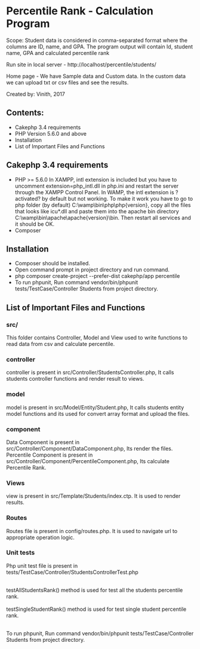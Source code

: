 # Percentile Rank - Calculation Program
Scope: Student data is considered in comma-separated format where 
the columns are ID, name, and GPA. The program output will contain 
Id, student name, GPA and calculated percentile rank

Run site in local server - http://localhost/percentile/students/

Home page - We have Sample data and Custom data. In the custom data we can upload txt or csv files and see the results.
                                                                     
Created by: Vinith, 2017                                           

## Contents:
- Cakephp 3.4 requirements
- PHP Version 5.6.0 and above
- Installation
- List of Important Files and Functions
	
## Cakephp 3.4 requirements
- PHP >= 5.6.0
In XAMPP, intl extension is included but you have to uncomment extension=php_intl.dll in php.ini and restart the server through the XAMPP Control Panel.
In WAMP, the intl extension is ?activated? by default but not working. To make it work you have to go to php folder (by default) C:\wamp\bin\php\php{version}, copy all the files that looks like icu*.dll and paste them into the apache bin directory C:\wamp\bin\apache\apache{version}\bin. Then restart all services and it should be OK.
- Composer

## Installation
- Composer should be installed.
- Open command prompt in project directory and run command.
- php composer create-project --prefer-dist cakephp/app percentile
- To run phpunit, Run command  vendor/bin/phpunit tests/TestCase/Controller Students  from project directory.
 
## List of Important Files and Functions

### src/
This folder contains Controller, Model and View used to write functions to read data from csv and calculate percentile.

### controller
controller is present in src/Controller/StudentsController.php, It calls students controller functions and render result to views.


### model
model is present in src/Model/Entity/Student.php, It calls students entity model functions and its used for convert array format and upload the files.


### component
Data Component is present in src/Controller/Component/DataComponent.php, Its render the files.<br>
Percentile Component is present in src/Controller/Component/PercentileComponent.php, Its calculate Percentile Rank.

### Views
view is present in src/Template/Students/index.ctp. It is used to render results.

### Routes
Routes file is present in config/routes.php. It is used to navigate url to appropriate operation logic.

### Unit tests
Php unit test file is present in tests/TestCase/Controller/StudentsControllerTest.php  <br><br>

testAllStudentsRank() method is used for test all the students percentile rank.<br><br>
testSingleStudentRank() method is used for test single student percentile rank.<br><br>

To run phpunit, Run command     vendor/bin/phpunit tests/TestCase/Controller Students     from project directory.
